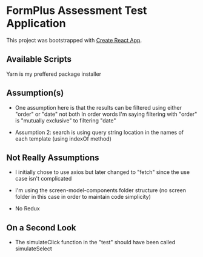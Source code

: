 # FormPlus Assessment Test Application

This project was bootstrapped with [Create React App](https://github.com/facebook/create-react-app).

## Available Scripts

Yarn is my preffered package installer


## Assumption(s)

 - One assumption here is that the results can be filtered using either "order" or "date" not both
 In order words I'm saying filtering with "order" is "mutually exclusive" to filtering "date"

 - Assumption 2: search is using query string location in the names of each template (using indexOf method)

## Not Really Assumptions

 - I initially chose to use axios but later changed to "fetch" since the use case isn't complicated

 - I'm using the screen-model-components folder structure (no screen folder in this case in order to maintain code simplicity)

 - No Redux 

## On a Second Look

- The simulateClick function in the "test" should have been called simulateSelect
